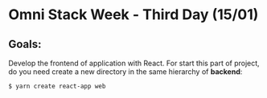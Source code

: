 # Omni Stack Week - Third Day (15/01)

## Goals:

Develop the frontend of application with React. For start this part of project, do you need create a new directory in the same hierarchy of **backend**:

```
$ yarn create react-app web 
```
